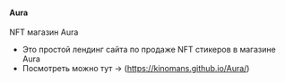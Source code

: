 #### Aura
 NFT магазин Aura

- Это простой лендинг сайта по продаже NFT стикеров в магазине Aura
- Посмотреть можно тут -> (https://kinomans.github.io/Aura/)
